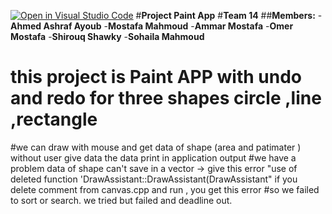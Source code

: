 [![Open in Visual Studio Code](https://classroom.github.com/assets/open-in-vscode-f059dc9a6f8d3a56e377f745f24479a46679e63a5d9fe6f495e02850cd0d8118.svg)](https://classroom.github.com/online_ide?assignment_repo_id=6623116&assignment_repo_type=AssignmentRepo)
#**Project Paint App**
#**Team 14**
##**Members:** 
-**Ahmed Ashraf Ayoub**
-**Mostafa Mahmoud**
-**Ammar Mostafa**
-**Omer Mostafa**
-**Shirouq Shawky**
-**Sohaila Mahmoud**
# this project is Paint APP with undo and redo for three shapes circle ,line ,rectangle 
#we can draw with mouse and get data of shape (area and patimater ) without user give data
the data print in application output 
#we have a problem data of shape can't save in a vector -> give this error "use of deleted function 'DrawAssistant::DrawAssistant(DrawAssistant" if you delete comment from canvas.cpp and run , you get this error
#so we failed to sort or search.
we tried but failed and deadline out.
